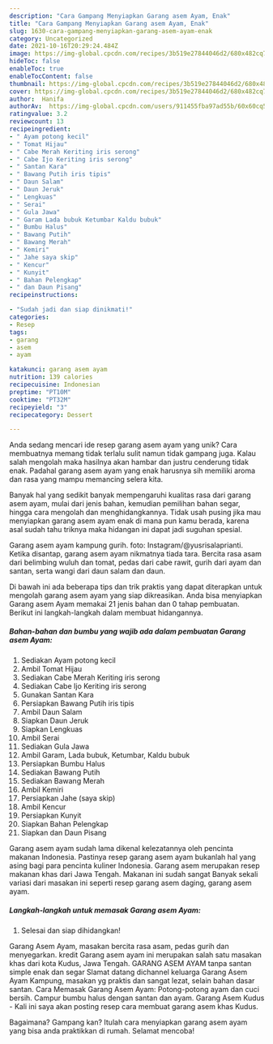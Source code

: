 ```yaml
---
description: "Cara Gampang Menyiapkan Garang asem Ayam, Enak"
title: "Cara Gampang Menyiapkan Garang asem Ayam, Enak"
slug: 1630-cara-gampang-menyiapkan-garang-asem-ayam-enak
category: Uncategorized
date: 2021-10-16T20:29:24.484Z
image: https://img-global.cpcdn.com/recipes/3b519e27844046d2/680x482cq70/garang-asem-ayam-foto-resep-utama.jpg
hideToc: false
enableToc: true
enableTocContent: false
thumbnail: https://img-global.cpcdn.com/recipes/3b519e27844046d2/680x482cq70/garang-asem-ayam-foto-resep-utama.jpg
cover: https://img-global.cpcdn.com/recipes/3b519e27844046d2/680x482cq70/garang-asem-ayam-foto-resep-utama.jpg
author:  Hanifa
authorAv:  https://img-global.cpcdn.com/users/911455fba97ad55b/60x60cq50/avatar.jpg
ratingvalue: 3.2
reviewcount: 13
recipeingredient:
- " Ayam potong kecil"
- " Tomat Hijau"
- " Cabe Merah Keriting iris serong"
- " Cabe Ijo Keriting iris serong"
- " Santan Kara"
- " Bawang Putih iris tipis"
- " Daun Salam"
- " Daun Jeruk"
- " Lengkuas"
- " Serai"
- " Gula Jawa"
- " Garam Lada bubuk Ketumbar Kaldu bubuk"
- " Bumbu Halus"
- " Bawang Putih"
- " Bawang Merah"
- " Kemiri"
- " Jahe saya skip"
- " Kencur"
- " Kunyit"
- " Bahan Pelengkap"
- " dan Daun Pisang"
recipeinstructions:

- "Sudah jadi dan siap dinikmati!"
categories:
- Resep
tags:
- garang
- asem
- ayam

katakunci: garang asem ayam 
nutrition: 139 calories
recipecuisine: Indonesian
preptime: "PT10M"
cooktime: "PT32M"
recipeyield: "3"
recipecategory: Dessert

---
```



Anda sedang mencari ide resep garang asem ayam yang unik? Cara membuatnya memang tidak terlalu sulit namun tidak gampang juga. Kalau salah mengolah maka hasilnya akan hambar dan justru cenderung tidak enak. Padahal garang asem ayam yang enak harusnya sih memiliki aroma dan rasa yang mampu memancing selera kita.


Banyak hal yang sedikit banyak mempengaruhi kualitas rasa dari garang asem ayam, mulai dari jenis bahan, kemudian pemilihan bahan segar, hingga cara mengolah dan menghidangkannya. Tidak usah pusing jika mau menyiapkan garang asem ayam enak di mana pun kamu berada, karena asal sudah tahu triknya maka hidangan ini dapat jadi suguhan spesial.

Garang asem ayam kampung gurih. foto: Instagram/@yusrisalaprianti. Ketika disantap, garang asem ayam nikmatnya tiada tara. Bercita rasa asam dari belimbing wuluh dan tomat, pedas dari cabe rawit, gurih dari ayam dan santan, serta wangi dari daun salam dan daun.


Di bawah ini ada beberapa tips dan trik praktis yang dapat diterapkan untuk mengolah garang asem ayam yang siap dikreasikan. Anda bisa menyiapkan Garang asem Ayam memakai 21 jenis bahan dan 0 tahap pembuatan. Berikut ini langkah-langkah dalam membuat hidangannya.

<!--inarticleads1-->

##### Bahan-bahan dan bumbu yang wajib ada dalam pembuatan Garang asem Ayam:

1. Sediakan  Ayam potong kecil
1. Ambil  Tomat Hijau
1. Sediakan  Cabe Merah Keriting iris serong
1. Sediakan  Cabe Ijo Keriting iris serong
1. Gunakan  Santan Kara
1. Persiapkan  Bawang Putih iris tipis
1. Ambil  Daun Salam
1. Siapkan  Daun Jeruk
1. Siapkan  Lengkuas
1. Ambil  Serai
1. Sediakan  Gula Jawa
1. Ambil  Garam, Lada bubuk, Ketumbar, Kaldu bubuk
1. Persiapkan  Bumbu Halus
1. Sediakan  Bawang Putih
1. Sediakan  Bawang Merah
1. Ambil  Kemiri
1. Persiapkan  Jahe (saya skip)
1. Ambil  Kencur
1. Persiapkan  Kunyit
1. Siapkan  Bahan Pelengkap
1. Siapkan  dan Daun Pisang


Garang asem ayam sudah lama dikenal kelezatannya oleh pencinta makanan Indonesia. Pastinya resep garang asem ayam bukanlah hal yang asing bagi para pencinta kuliner Indonesia. Garang asem merupakan resep makanan khas dari Jawa Tengah. Makanan ini sudah sangat Banyak sekali variasi dari masakan ini seperti resep garang asem daging, garang asem ayam. 

<!--inarticleads2-->

##### Langkah-langkah untuk memasak Garang asem Ayam:


1. Selesai dan siap dihidangkan!

Garang Asem Ayam, masakan bercita rasa asam, pedas gurih dan menyegarkan. kredit Garang asem ayam ini merupakan salah satu masakan khas dari kota Kudus, Jawa Tengah. GARANG ASEM AYAM tanpa santan simple enak dan segar Slamat datang dichannel keluarga Garang Asem Ayam Kampung, masakan yg praktis dan sangat lezat, selain bahan dasar santan. Cara Memasak Garang Asem Ayam: Potong-potong ayam dan cuci bersih. Campur bumbu halus dengan santan dan ayam. Garang Asem Kudus - Kali ini saya akan posting resep cara membuat garang asem khas Kudus. 

Bagaimana? Gampang kan? Itulah cara menyiapkan garang asem ayam yang bisa anda praktikkan di rumah. Selamat mencoba!

